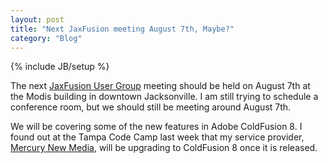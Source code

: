 ```yaml
---
layout: post
title: "Next JaxFusion meeting August 7th, Maybe?"
category: "Blog"
---
```

{% include JB/setup %}

The next [JaxFusion User Group](http://www.jaxfusion.org) meeting should be held on August 7th at the Modis building in downtown Jacksonville. I am still trying to schedule a conference room, but we should still be meeting around August 7th.

We will be covering some of the new features in Adobe ColdFusion 8\. I found out at the Tampa Code Camp last week that my service provider, [Mercury New Media](http://www.mercurynewmedia.com), will be upgrading to ColdFusion 8 once it is released.